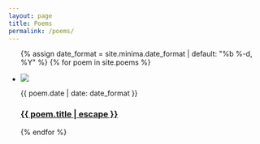 ```yaml
---
layout: page
title: Poems
permalink: /poems/
---
```


<ul class="post-list">
  {% assign date_format = site.minima.date_format | default: "%b %-d, %Y" %}
  {% for poem in site.poems %}
  <li>
  <p><a href="{{ poem.url }}"><img src="{{ poem.header }}"></a></p>
  <span class="post-meta">{{ poem.date | date: date_format }}</span>
  <h3>
      <a class="post-link" href="{{ poem.url | relative_url }}">
      {{ poem.title | escape }}
      </a>
  </h3>
  </li>
  {% endfor %}
</ul>